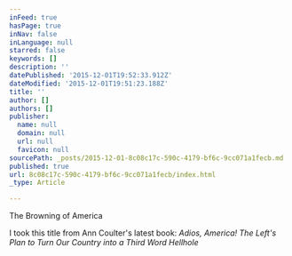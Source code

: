 ```yaml
---
inFeed: true
hasPage: true
inNav: false
inLanguage: null
starred: false
keywords: []
description: ''
datePublished: '2015-12-01T19:52:33.912Z'
dateModified: '2015-12-01T19:51:23.188Z'
title: ''
author: []
authors: []
publisher:
  name: null
  domain: null
  url: null
  favicon: null
sourcePath: _posts/2015-12-01-8c08c17c-590c-4179-bf6c-9cc071a1fecb.md
published: true
url: 8c08c17c-590c-4179-bf6c-9cc071a1fecb/index.html
_type: Article

---
```

The Browning of America

I took this title from Ann Coulter's latest book: _Adios, America! The Left's Plan to Turn Our Country into a Third Word Hellhole_